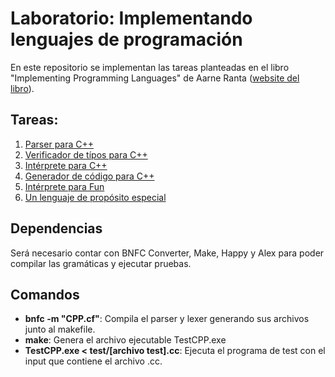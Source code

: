 # Laboratorio: Implementando lenguajes de programación

En este repositorio se implementan las tareas planteadas en el libro "Implementing Programming Languages" de Aarne Ranta ([website del libro](https://www.grammaticalframework.org/ipl-book)).

## Tareas:
1. [Parser para C++](https://www.grammaticalframework.org/ipl-book/assignments/assignment1/assignment1.html)
2. [Verificador de típos para C++](https://www.grammaticalframework.org/ipl-book/assignments/assignment2/assignment2.html)
3. [Intérprete para C++](https://www.grammaticalframework.org/ipl-book/assignments/assignment3/assignment3.html)
4. [Generador de código para C++](https://www.grammaticalframework.org/ipl-book/assignments/assignment4/assignment4.html)
5. [Intérprete para Fun](https://www.grammaticalframework.org/ipl-book/assignments/assignment5/assignment5.html)
6. [Un lenguaje de propósito especial](https://www.grammaticalframework.org/ipl-book/assignments/assignment6/assignment6.html)

## Dependencias

Será necesario contar con BNFC Converter, Make, Happy y Alex para poder compilar las gramáticas y ejecutar pruebas.

## Comandos

* __bnfc -m "CPP.cf"__: Compila el parser y lexer generando sus archivos junto al makefile.
* __make__: Genera el archivo ejecutable TestCPP.exe
* __TestCPP.exe < test/[archivo test].cc__: Ejecuta el programa de test con el input que contiene el archivo .cc.
